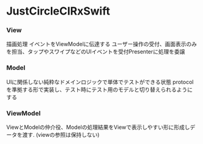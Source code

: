 # JustCircleCIRxSwift

### View
描画処理
イベントをViewModelに伝達する
ユーザー操作の受付、画面表示のみを担当、タップやスワイプなどのUIイベントを受付Presenterに処理を委譲

### Model
 UIに関係しない純粋なドメインロジックで単体でテストができる状態
protocolを準拠する形で実装し、テスト時にテスト用のモデルと切り替えられるようにする

### ViewModel
ViewとModelの仲介役、Modelの処理結果をViewで表示しやすい形に形成しデータを渡す.
(viewの参照は保持しない)





